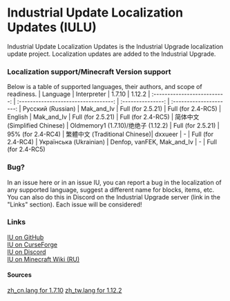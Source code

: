 # Industrial Update Localization Updates (IULU)
Industrial Update Localization Updates is the Industrial Upgrade localization update project. Localization updates are added to the Industrial Upgrade.

### Localization support/Minecraft Version support
Below is a table of supported languages, their authors, and scope of readiness.
| Language                     | Interpreter                          | 1.7.10            | 1.12.2 
| :--------------------------: | :----------------------------------: | :---------------: | :---------------------:
| Русский (Russian)            | Mak_and_Iv                           | Full (for 2.5.21) | Full (for 2.4-RC5)
| English                      | Mak_and_Iv                           | Full (for 2.5.21) | Full (for 2.4-RC5)
| 简体中文 (Simplified Chinese) | Oldmemory1 (1.7.10)/绝绝子 (1.12.2)   | Full (for 2.5.21) | 95% (for 2.4-RC4)
| 繁體中文 (Traditional Chinese)| dxxueer                              | -                 | Full (for 2.4-RC4)
| Українська (Ukrainian)       | Denfop, vanFEK, Mak_and_Iv           | -                 | Full (for 2.4-RC5)

### Bug?
In an issue here or in an issue IU, you can report a bug in the localization of any supported language, suggest a different name for blocks, items, etc. You can also do this in Discord on the Industrial Upgrade server (link in the "Links" section). Each issue will be considered!

### Links
[IU on GitHub](https://github.com/ZelGimi/industrialupgrade "ZelGimi/industrialupgrade")<br>
[IU on CurseForge](https://www.curseforge.com/minecraft/mc-mods/industrial-upgrade "Industrial Upgrade")<br>
[IU on Discord](https://discord.gg/SP8DwcA "Industrial Upgrade")<br>
[IU on Minecraft Wiki (RU)](https://minecraft.fandom.com/ru/wiki/Industrial_Upgrade "Industrial Upgrade")

#### Sources
[zh_cn.lang for 1.7.10](https://github.com/Oldmemory1/Industrialupgrade1.7.10-chinese-translation "Oldmemory1/Industrialupgrade1.7.10-chinese-translation")
[zh_tw.lang for 1.12.2](https://github.com/ZelGimi/industrialupgrade/issues/109 "Language Files of Traditional Chinese by dxxueer")
